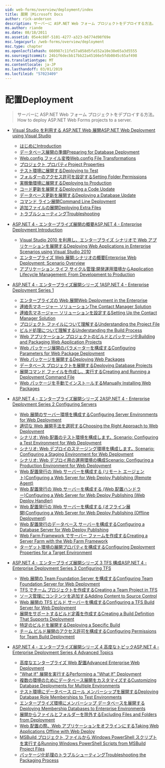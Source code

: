 ```yaml
---
uid: web-forms/overview/deployment/index
title: 展開 |Microsoft Docs
author: rick-anderson
description: サーバーに ASP.NET Web フォーム プロジェクトをデプロイする方法。
ms.author: riande
ms.date: 08/18/2011
ms.assetid: 05e4c88f-5101-4277-a323-b6774d98f69e
msc.legacyurl: /web-forms/overview/deployment
msc.type: chapter
ms.openlocfilehash: 660987c11fe57a858d5fa552a10e38e65a3d5555
ms.sourcegitcommit: 24b1f6decbb17bb22a45166e5fdb0845c65af498
ms.translationtype: MT
ms.contentlocale: ja-JP
ms.lasthandoff: 03/01/2019
ms.locfileid: "57023409"
---
```

<a name="deployment"></a><span data-ttu-id="116df-103">配置</span><span class="sxs-lookup"><span data-stu-id="116df-103">Deployment</span></span>
====================
> <span data-ttu-id="116df-104">サーバーに ASP.NET Web フォーム プロジェクトをデプロイする方法。</span><span class="sxs-lookup"><span data-stu-id="116df-104">How to deploy ASP.NET Web Forms projects to a server.</span></span>


- [<span data-ttu-id="116df-105">Visual Studio を利用する ASP.NET Web 展開</span><span class="sxs-lookup"><span data-stu-id="116df-105">ASP.NET Web Deployment using Visual Studio</span></span>](visual-studio-web-deployment/index.md)

    - [<span data-ttu-id="116df-106">はじめに</span><span class="sxs-lookup"><span data-stu-id="116df-106">Introduction</span></span>](visual-studio-web-deployment/introduction.md)
    - [<span data-ttu-id="116df-107">データベース展開の準備</span><span class="sxs-lookup"><span data-stu-id="116df-107">Preparing for Database Deployment</span></span>](visual-studio-web-deployment/preparing-databases.md)
    - [<span data-ttu-id="116df-108">Web.config ファイル変換</span><span class="sxs-lookup"><span data-stu-id="116df-108">Web.config File Transformations</span></span>](visual-studio-web-deployment/web-config-transformations.md)
    - [<span data-ttu-id="116df-109">プロジェクト プロパティ</span><span class="sxs-lookup"><span data-stu-id="116df-109">Project Properties</span></span>](visual-studio-web-deployment/project-properties.md)
    - [<span data-ttu-id="116df-110">テスト環境に展開する</span><span class="sxs-lookup"><span data-stu-id="116df-110">Deploying to Test</span></span>](visual-studio-web-deployment/deploying-to-iis.md)
    - [<span data-ttu-id="116df-111">フォルダーのアクセス許可を設定する</span><span class="sxs-lookup"><span data-stu-id="116df-111">Setting Folder Permissions</span></span>](visual-studio-web-deployment/setting-folder-permissions.md)
    - [<span data-ttu-id="116df-112">実稼働環境に展開する</span><span class="sxs-lookup"><span data-stu-id="116df-112">Deploying to Production</span></span>](visual-studio-web-deployment/deploying-to-production.md)
    - [<span data-ttu-id="116df-113">コード更新を展開する</span><span class="sxs-lookup"><span data-stu-id="116df-113">Deploying a Code Update</span></span>](visual-studio-web-deployment/deploying-a-code-update.md)
    - [<span data-ttu-id="116df-114">データベース更新を展開する</span><span class="sxs-lookup"><span data-stu-id="116df-114">Deploying a Database Update</span></span>](visual-studio-web-deployment/deploying-a-database-update.md)
    - [<span data-ttu-id="116df-115">コマンド ライン展開</span><span class="sxs-lookup"><span data-stu-id="116df-115">Command Line Deployment</span></span>](visual-studio-web-deployment/command-line-deployment.md)
    - [<span data-ttu-id="116df-116">追加ファイルの展開</span><span class="sxs-lookup"><span data-stu-id="116df-116">Deploying Extra Files</span></span>](visual-studio-web-deployment/deploying-extra-files.md)
    - [<span data-ttu-id="116df-117">トラブルシューティング</span><span class="sxs-lookup"><span data-stu-id="116df-117">Troubleshooting</span></span>](visual-studio-web-deployment/troubleshooting.md)
- [<span data-ttu-id="116df-118">ASP.NET 4 - エンタープライズ展開の概要</span><span class="sxs-lookup"><span data-stu-id="116df-118">ASP.NET 4 - Enterprise Deployment Introduction</span></span>](deploying-web-applications-in-enterprise-scenarios/index.md)

    - [<span data-ttu-id="116df-119">Visual Studio 2010 を利用し、エンタープライズ シナリオで Web アプリケーションを展開する</span><span class="sxs-lookup"><span data-stu-id="116df-119">Deploying Web Applications in Enterprise Scenarios using Visual Studio 2010</span></span>](deploying-web-applications-in-enterprise-scenarios/deploying-web-applications-in-enterprise-scenarios.md)
    - [<span data-ttu-id="116df-120">エンタープライズ Web 展開:シナリオの概要</span><span class="sxs-lookup"><span data-stu-id="116df-120">Enterprise Web Deployment: Scenario Overview</span></span>](deploying-web-applications-in-enterprise-scenarios/enterprise-web-deployment-scenario-overview.md)
    - [<span data-ttu-id="116df-121">アプリケーション ライフ サイクル管理:開発運用環境から</span><span class="sxs-lookup"><span data-stu-id="116df-121">Application Lifecycle Management: From Development to Production</span></span>](deploying-web-applications-in-enterprise-scenarios/application-lifecycle-management-from-development-to-production.md)
- [<span data-ttu-id="116df-122">ASP.NET 4 - エンタープライズ展開シリーズ 1</span><span class="sxs-lookup"><span data-stu-id="116df-122">ASP.NET 4 - Enterprise Deployment Series 1</span></span>](web-deployment-in-the-enterprise/index.md)

    - [<span data-ttu-id="116df-123">エンタープライズの Web 展開</span><span class="sxs-lookup"><span data-stu-id="116df-123">Web Deployment in the Enterprise</span></span>](web-deployment-in-the-enterprise/web-deployment-in-the-enterprise.md)
    - [<span data-ttu-id="116df-124">連絡先マネージャー ソリューション</span><span class="sxs-lookup"><span data-stu-id="116df-124">The Contact Manager Solution</span></span>](web-deployment-in-the-enterprise/the-contact-manager-solution.md)
    - [<span data-ttu-id="116df-125">連絡先マネージャー ソリューションを設定する</span><span class="sxs-lookup"><span data-stu-id="116df-125">Setting Up the Contact Manager Solution</span></span>](web-deployment-in-the-enterprise/setting-up-the-contact-manager-solution.md)
    - [<span data-ttu-id="116df-126">プロジェクト ファイルについて理解する</span><span class="sxs-lookup"><span data-stu-id="116df-126">Understanding the Project File</span></span>](web-deployment-in-the-enterprise/understanding-the-project-file.md)
    - [<span data-ttu-id="116df-127">ビルド処理について理解する</span><span class="sxs-lookup"><span data-stu-id="116df-127">Understanding the Build Process</span></span>](web-deployment-in-the-enterprise/understanding-the-build-process.md)
    - [<span data-ttu-id="116df-128">Web アプリケーション プロジェクトのビルドとパッケージ化</span><span class="sxs-lookup"><span data-stu-id="116df-128">Building and Packaging Web Application Projects</span></span>](web-deployment-in-the-enterprise/building-and-packaging-web-application-projects.md)
    - [<span data-ttu-id="116df-129">Web パッケージ展開のパラメーターを構成する</span><span class="sxs-lookup"><span data-stu-id="116df-129">Configuring Parameters for Web Package Deployment</span></span>](web-deployment-in-the-enterprise/configuring-parameters-for-web-package-deployment.md)
    - [<span data-ttu-id="116df-130">Web パッケージを展開する</span><span class="sxs-lookup"><span data-stu-id="116df-130">Deploying Web Packages</span></span>](web-deployment-in-the-enterprise/deploying-web-packages.md)
    - [<span data-ttu-id="116df-131">データベース プロジェクトを展開する</span><span class="sxs-lookup"><span data-stu-id="116df-131">Deploying Database Projects</span></span>](web-deployment-in-the-enterprise/deploying-database-projects.md)
    - [<span data-ttu-id="116df-132">展開コマンド ファイルを作成し、実行する</span><span class="sxs-lookup"><span data-stu-id="116df-132">Creating and Running a Deployment Command File</span></span>](web-deployment-in-the-enterprise/creating-and-running-a-deployment-command-file.md)
    - [<span data-ttu-id="116df-133">Web パッケージを手動でインストールする</span><span class="sxs-lookup"><span data-stu-id="116df-133">Manually Installing Web Packages</span></span>](web-deployment-in-the-enterprise/manually-installing-web-packages.md)
- [<span data-ttu-id="116df-134">ASP.NET 4 - エンタープライズ展開シリーズ 2</span><span class="sxs-lookup"><span data-stu-id="116df-134">ASP.NET 4 - Enterprise Deployment Series 2 Configuring Servers</span></span>](configuring-server-environments-for-web-deployment/index.md)

    - [<span data-ttu-id="116df-135">Web 展開のサーバー環境を構成する</span><span class="sxs-lookup"><span data-stu-id="116df-135">Configuring Server Environments for Web Deployment</span></span>](configuring-server-environments-for-web-deployment/configuring-server-environments-for-web-deployment.md)
    - [<span data-ttu-id="116df-136">適切な Web 展開手法を選択する</span><span class="sxs-lookup"><span data-stu-id="116df-136">Choosing the Right Approach to Web Deployment</span></span>](configuring-server-environments-for-web-deployment/choosing-the-right-approach-to-web-deployment.md)
    - [<span data-ttu-id="116df-137">シナリオ: Web 配置のテスト環境を構成します。</span><span class="sxs-lookup"><span data-stu-id="116df-137">Scenario: Configuring a Test Environment for Web Deployment</span></span>](configuring-server-environments-for-web-deployment/scenario-configuring-a-test-environment-for-web-deployment.md)
    - [<span data-ttu-id="116df-138">シナリオ: Web デプロイのステージング環境を構成します。</span><span class="sxs-lookup"><span data-stu-id="116df-138">Scenario: Configuring a Staging Environment for Web Deployment</span></span>](configuring-server-environments-for-web-deployment/scenario-configuring-a-staging-environment-for-web-deployment.md)
    - [<span data-ttu-id="116df-139">シナリオ: Web デプロイ用の運用環境の構成</span><span class="sxs-lookup"><span data-stu-id="116df-139">Scenario: Configuring a Production Environment for Web Deployment</span></span>](configuring-server-environments-for-web-deployment/scenario-configuring-a-production-environment-for-web-deployment.md)
    - [<span data-ttu-id="116df-140">Web 配置発行の Web サーバーを構成する (リモート エージェント)</span><span class="sxs-lookup"><span data-stu-id="116df-140">Configuring a Web Server for Web Deploy Publishing (Remote Agent)</span></span>](configuring-server-environments-for-web-deployment/configuring-a-web-server-for-web-deploy-publishing-remote-agent.md)
    - [<span data-ttu-id="116df-141">Web 配置発行の Web サーバーを構成する (Web 配置ハンドラー)</span><span class="sxs-lookup"><span data-stu-id="116df-141">Configuring a Web Server for Web Deploy Publishing (Web Deploy Handler)</span></span>](configuring-server-environments-for-web-deployment/configuring-a-web-server-for-web-deploy-publishing-web-deploy-handler.md)
    - [<span data-ttu-id="116df-142">Web 配置発行の Web サーバーを構成する (オフライン展開)</span><span class="sxs-lookup"><span data-stu-id="116df-142">Configuring a Web Server for Web Deploy Publishing (Offline Deployment)</span></span>](configuring-server-environments-for-web-deployment/configuring-a-web-server-for-web-deploy-publishing-offline-deployment.md)
    - [<span data-ttu-id="116df-143">Web 配置発行のデータベース サーバーを構成する</span><span class="sxs-lookup"><span data-stu-id="116df-143">Configuring a Database Server for Web Deploy Publishing</span></span>](configuring-server-environments-for-web-deployment/configuring-a-database-server-for-web-deploy-publishing.md)
    - [<span data-ttu-id="116df-144">Web Farm Framework でサーバー ファームを作成する</span><span class="sxs-lookup"><span data-stu-id="116df-144">Creating a Server Farm with the Web Farm Framework</span></span>](configuring-server-environments-for-web-deployment/creating-a-server-farm-with-the-web-farm-framework.md)
    - [<span data-ttu-id="116df-145">ターゲット環境の展開プロパティを構成する</span><span class="sxs-lookup"><span data-stu-id="116df-145">Configuring Deployment Properties for a Target Environment</span></span>](configuring-server-environments-for-web-deployment/configuring-deployment-properties-for-a-target-environment.md)
- [<span data-ttu-id="116df-146">ASP.NET 4 - エンタープライズ展開シリーズ 3 TFS 構成</span><span class="sxs-lookup"><span data-stu-id="116df-146">ASP.NET 4 - Enterprise Deployment Series 3 Configuring TFS</span></span>](configuring-team-foundation-server-for-web-deployment/index.md)

    - [<span data-ttu-id="116df-147">Web 展開の Team Foundation Server を構成する</span><span class="sxs-lookup"><span data-stu-id="116df-147">Configuring Team Foundation Server for Web Deployment</span></span>](configuring-team-foundation-server-for-web-deployment/configuring-team-foundation-server-for-web-deployment.md)
    - [<span data-ttu-id="116df-148">TFS でチーム プロジェクトを作成する</span><span class="sxs-lookup"><span data-stu-id="116df-148">Creating a Team Project in TFS</span></span>](configuring-team-foundation-server-for-web-deployment/creating-a-team-project-in-tfs.md)
    - [<span data-ttu-id="116df-149">ソース管理にコンテンツを追加する</span><span class="sxs-lookup"><span data-stu-id="116df-149">Adding Content to Source Control</span></span>](configuring-team-foundation-server-for-web-deployment/adding-content-to-source-control.md)
    - [<span data-ttu-id="116df-150">Web 展開の TFS ビルド サーバーを構成する</span><span class="sxs-lookup"><span data-stu-id="116df-150">Configuring a TFS Build Server for Web Deployment</span></span>](configuring-team-foundation-server-for-web-deployment/configuring-a-tfs-build-server-for-web-deployment.md)
    - [<span data-ttu-id="116df-151">展開をサポートするビルド定義を作成する</span><span class="sxs-lookup"><span data-stu-id="116df-151">Creating a Build Definition That Supports Deployment</span></span>](configuring-team-foundation-server-for-web-deployment/creating-a-build-definition-that-supports-deployment.md)
    - [<span data-ttu-id="116df-152">特定のビルドを展開する</span><span class="sxs-lookup"><span data-stu-id="116df-152">Deploying a Specific Build</span></span>](configuring-team-foundation-server-for-web-deployment/deploying-a-specific-build.md)
    - [<span data-ttu-id="116df-153">チーム ビルド展開のアクセス許可を構成する</span><span class="sxs-lookup"><span data-stu-id="116df-153">Configuring Permissions for Team Build Deployment</span></span>](configuring-team-foundation-server-for-web-deployment/configuring-permissions-for-team-build-deployment.md)
- [<span data-ttu-id="116df-154">ASP.NET 4 - エンタープライズ展開シリーズ 4 高度なトピック</span><span class="sxs-lookup"><span data-stu-id="116df-154">ASP.NET 4 - Enterprise Deployment Series 4 Advanced Topics</span></span>](advanced-enterprise-web-deployment/index.md)

    - [<span data-ttu-id="116df-155">高度なエンタープライズ Web 配置</span><span class="sxs-lookup"><span data-stu-id="116df-155">Advanced Enterprise Web Deployment</span></span>](advanced-enterprise-web-deployment/advanced-enterprise-web-deployment.md)
    - [<span data-ttu-id="116df-156">"What If" 展開を実行する</span><span class="sxs-lookup"><span data-stu-id="116df-156">Performing a "What If" Deployment</span></span>](advanced-enterprise-web-deployment/performing-a-what-if-deployment.md)
    - [<span data-ttu-id="116df-157">複数の環境のためにデータベース展開をカスタマイズする</span><span class="sxs-lookup"><span data-stu-id="116df-157">Customizing Database Deployments for Multiple Environments</span></span>](advanced-enterprise-web-deployment/customizing-database-deployments-for-multiple-environments.md)
    - [<span data-ttu-id="116df-158">テスト環境にデータベース ロール メンバーシップを展開する</span><span class="sxs-lookup"><span data-stu-id="116df-158">Deploying Database Role Memberships to Test Environments</span></span>](advanced-enterprise-web-deployment/deploying-database-role-memberships-to-test-environments.md)
    - [<span data-ttu-id="116df-159">エンタープライズ環境にメンバーシップ データベースを展開する</span><span class="sxs-lookup"><span data-stu-id="116df-159">Deploying Membership Databases to Enterprise Environments</span></span>](advanced-enterprise-web-deployment/deploying-membership-databases-to-enterprise-environments.md)
    - [<span data-ttu-id="116df-160">展開からファイルとフォルダーを除外する</span><span class="sxs-lookup"><span data-stu-id="116df-160">Excluding Files and Folders from Deployment</span></span>](advanced-enterprise-web-deployment/excluding-files-and-folders-from-deployment.md)
    - [<span data-ttu-id="116df-161">Web 配置の際、Web アプリケーションをオフラインにする</span><span class="sxs-lookup"><span data-stu-id="116df-161">Taking Web Applications Offline with Web Deploy</span></span>](advanced-enterprise-web-deployment/taking-web-applications-offline-with-web-deploy.md)
    - [<span data-ttu-id="116df-162">MSBuild プロジェクト ファイルから Windows PowerShell スクリプトを実行する</span><span class="sxs-lookup"><span data-stu-id="116df-162">Running Windows PowerShell Scripts from MSBuild Project Files</span></span>](advanced-enterprise-web-deployment/running-windows-powershell-scripts-from-msbuild-project-files.md)
    - [<span data-ttu-id="116df-163">パッケージ化処理のトラブルシューティング</span><span class="sxs-lookup"><span data-stu-id="116df-163">Troubleshooting the Packaging Process</span></span>](advanced-enterprise-web-deployment/troubleshooting-the-packaging-process.md)
